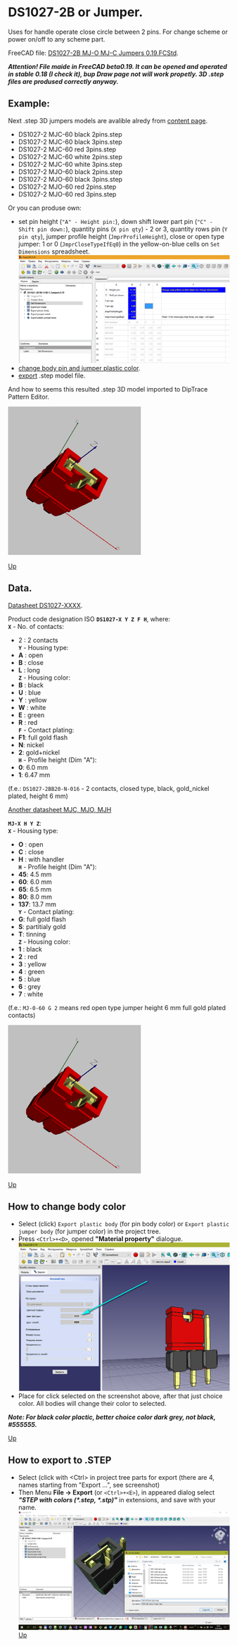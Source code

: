 # DS1027-2B or Jumper.

Uses for handle operate close circle between 2 pins. For change scheme or power on/off to any scheme part.

FreeCAD file: [DS1027-2B MJ-O MJ-C Jumpers 0.19.FCStd](https://github.com/lugovskovp/FreeCAD-.step/blob/master/content/DS1027-2B%20MJ-O%20MJ-C%20Jumpers%200.19.FCStd).

***Attention! File maide in FreeCAD beta0.19. It can be opened and operated in stable 0.18 (I check it), bup Draw page not will work propetly. 3D .step files are prodused correctly anyway.***


## Example:

Next .step 3D jumpers models are avalible alredy from [content page](https://github.com/lugovskovp/FreeCAD-.step/tree/master/content).

- DS1027-2 MJC-60 black 2pins.step
- DS1027-2 MJC-60 black 3pins.step
- DS1027-2 MJC-60 red 3pins.step
- DS1027-2 MJC-60 white 2pins.step
- DS1027-2 MJC-60 white 3pins.step
- DS1027-2 MJO-60 black 2pins.step
- DS1027-2 MJO-60 black 3pins.step
- DS1027-2 MJO-60 red 2pins.step
- DS1027-2 MJO-60 red 3pins.step

Or you can produse own:
- set pin height (`"A" - Height pin:`), down shift lower part pin (`"C" - Shift pin down:`), quantity pins (`X pin qty`) - 2 or 3, quantity rows pin (`Y pin qty`), jumper profile height (`JmprProfileHeight`), close or open type jumper: 1 or 0 (`JmprCloseTypeIfEq0`) in the yellow-on-blue cells on `Set Dimensions` spreadsheet.
![how to change Set Dimension pad](https://github.com/lugovskovp/FreeCAD-.step/blob/master/pix/15.20.15.png)
- [change body pin and jumper plastic color](#how-to-change-body-color).
- [export](#how-to-export-to-step) .step model file.

And how to seems this resulted .step 3D model imported to DipTrace Pattern Editor.

![DipTrace pattern editor](https://github.com/lugovskovp/FreeCAD-.step/blob/master/pix/10.42.30.png)

[Up](#example)



## Data.

[Datasheet DS1027-XXXX](http://files.rct.ru/pdf/connectors/ds1027-2.pdf).

Product code designation ISO **`DS1027-X Y Z F H`**, where:<br/>
**`X`** - No. of contacts: 
- 2 : 2 contacts<br/>
**`Y`** - Housing type:
- **A** : open
- **B** : close
- **L** : long<br/>
**`Z`** - Housing color:
- **B** : black
- **U** : blue
- **Y** : yellow
- **W** : white
- **E** : green
- **R** : red<br/>
**`F`** - Contact plating:<br/>
- **F1**: full gold flash
- **N**: nickel
- **2**: gold+nickel<br/>
**`H`** - Profile height (Dim "A"):<br/>
- **0**: 6.0 mm
- **1**: 6.47 mm

(f.e.: `DS1027-2BB20-N-016` - 2 contacts, closed type, black, gold_nickel plated, height 6 mm)


[Another datasheet MJC, MJO, MJH](http://files.rct.ru/pdf/connectors/he.pdf)

**`MJ-X H Y Z`**:<br/>
**`X`** - Housing type:
- **O** : open
- **C** : close
- **H** : with handler<br/>
**`H`** - Profile height (Dim "A"):<br/>
- **45**: 4.5 mm
- **60**: 6.0 mm
- **65**: 6.5 mm
- **80**: 8.0 mm
- **137**: 13.7 mm<br/>
**`Y`** - Contact plating:<br/>
- **G**: full gold flash
- **S**: partitialy gold
- **T**: tinning<br/>
**`Z`** - Housing color:
- **1** : black
- **2** : red
- **3** : yellow
- **4** : green
- **5** : blue
- **6** : grey
- **7** : white<br/>

(f.e.: `MJ-0-60 G 2` means red open type jumper height 6 mm full gold plated contacts)

![Drawing](https://github.com/lugovskovp/FreeCAD-.step/blob/master/pix/10.42.30.png)

[Up](#example)



## How to change body color

- Select (click) `Export plastic body` (for pin body color) or `Export plastic jumper body` (for jumper color) in the project tree.
- Press `<Ctrl>+<D>`, opened **"Material property"** dialogue.<br/>![Material property](https://github.com/lugovskovp/FreeCAD-.step/blob/master/pix/10.40.11.png)
- Place for click selected on the screenshot above, after that just choice color. All bodies will change their color to selected.

***Note: For black color plactic, better choice color dark grey, not black, #555555.***

[Up](#example)



## How to export to .STEP

- Select (click with &lt;Ctrl&gt; in project tree parts for export (there are 4, names starting from "Export ...", see screenshot)
- Then Menu **File -> Export** (or `<Ctrl>+<E>`), in appeared dialog select ***"STEP with colors (\*.step, \*.stp)"*** in extensions, and save with your name.
![Material property](https://github.com/lugovskovp/FreeCAD-.step/blob/master/pix/10.49.33.png )
[Up](#example)
